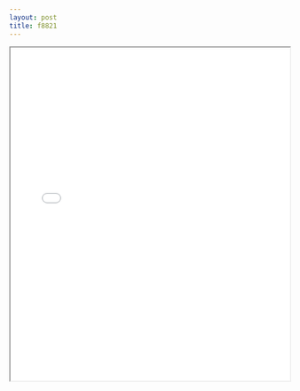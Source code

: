 ```yaml
---
layout: post
title: f8821
---
```


<div class="pdf-container">
<iframe src="ea/assets/pdfs/f8821.pdf" height="600" width="100%" allowFullScreen="true"></iframe>
</div>

